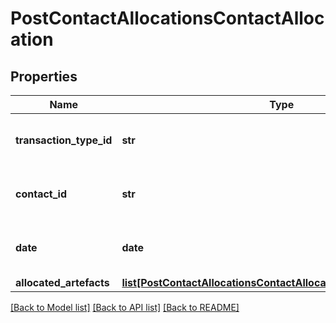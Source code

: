 # PostContactAllocationsContactAllocation

## Properties
Name | Type | Description | Notes
------------ | ------------- | ------------- | -------------
**transaction_type_id** | **str** | The transaction type of the allocation | 
**contact_id** | **str** | The contact that the allocation relates to | 
**date** | **date** | The date the allocation was made | [optional] 
**allocated_artefacts** | [**list[PostContactAllocationsContactAllocationAllocatedArtefacts]**](PostContactAllocationsContactAllocationAllocatedArtefacts.md) |  | 

[[Back to Model list]](../README.md#documentation-for-models) [[Back to API list]](../README.md#documentation-for-api-endpoints) [[Back to README]](../README.md)


